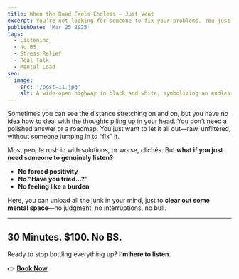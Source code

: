 ```yaml
---
title: When the Road Feels Endless – Just Vent
excerpt: You’re not looking for someone to fix your problems. You just need to let the thoughts out—no interruptions, no BS.
publishDate: 'Mar 25 2025'
tags:
  - Listening
  - No BS
  - Stress Relief
  - Real Talk
  - Mental Load
seo:
  image:
    src: '/post-11.jpg'
    alt: A wide-open highway in black and white, symbolizing an endless path
---
```


Sometimes you can see the distance stretching on and on, but you have no idea how to deal with the thoughts piling up in your head. You don’t need a polished answer or a roadmap. You just want to let it all out—raw, unfiltered, without someone jumping in to “fix” it.

Most people rush in with solutions, or worse, clichés. But **what if you just need someone to genuinely listen?**  

- **No forced positivity**  
- **No “Have you tried...?”**  
- **No feeling like a burden**  

Here, you can unload all the junk in your mind, just to **clear out some mental space**—no judgment, no interruptions, no bull.

---

## **30 Minutes. $100. No BS.**  
Ready to stop bottling everything up? **I’m here to listen.** 

👉 [**Book Now**](https://calendly.com/listen-no-bs/30min/)
